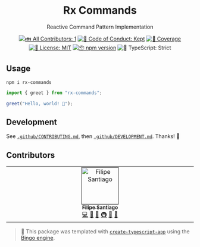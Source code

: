 <h1 align="center">Rx Commands</h1>

<p align="center">Reactive Command Pattern Implementation</p>

<p align="center">
	<!-- prettier-ignore-start -->
	<!-- ALL-CONTRIBUTORS-BADGE:START - Do not remove or modify this section -->
	<a href="#contributors" target="_blank"><img alt="👪 All Contributors: 1" src="https://img.shields.io/badge/%F0%9F%91%AA_all_contributors-1-21bb42.svg" /></a>
<!-- ALL-CONTRIBUTORS-BADGE:END -->
	<!-- prettier-ignore-end -->
	<a href="https://github.com/feelsantiago/rx-commands/blob/main/.github/CODE_OF_CONDUCT.md" target="_blank"><img alt="🤝 Code of Conduct: Kept" src="https://img.shields.io/badge/%F0%9F%A4%9D_code_of_conduct-kept-21bb42" /></a>
	<a href="https://codecov.io/gh/feelsantiago/rx-commands" target="_blank"><img alt="🧪 Coverage" src="https://img.shields.io/codecov/c/github/feelsantiago/rx-commands?label=%F0%9F%A7%AA%20coverage" /></a>
	<a href="https://github.com/feelsantiago/rx-commands/blob/main/LICENSE.md" target="_blank"><img alt="📝 License: MIT" src="https://img.shields.io/badge/%F0%9F%93%9D_license-MIT-21bb42.svg" /></a>
	<a href="http://npmjs.com/package/rx-commands" target="_blank"><img alt="📦 npm version" src="https://img.shields.io/npm/v/rx-commands?color=21bb42&label=%F0%9F%93%A6%20npm" /></a>
	<img alt="💪 TypeScript: Strict" src="https://img.shields.io/badge/%F0%9F%92%AA_typescript-strict-21bb42.svg" />
</p>

## Usage

```shell
npm i rx-commands
```

```ts
import { greet } from "rx-commands";

greet("Hello, world! 💖");
```

## Development

See [`.github/CONTRIBUTING.md`](./.github/CONTRIBUTING.md), then [`.github/DEVELOPMENT.md`](./.github/DEVELOPMENT.md).
Thanks! 💖

## Contributors

<!-- spellchecker: disable -->
<!-- ALL-CONTRIBUTORS-LIST:START - Do not remove or modify this section -->
<!-- prettier-ignore-start -->
<!-- markdownlint-disable -->
<table>
  <tbody>
    <tr>
      <td align="center" valign="top" width="14.28%"><a href=""><img src="https://avatars.githubusercontent.com/u/18483175?v=4?s=100" width="100px;" alt="Filipe Santiago"/><br /><sub><b>Filipe Santiago</b></sub></a><br /><a href="https://github.com/JoshuaKGoldberg/create-typescript-app/commits?author=feelsantiago" title="Code">💻</a>  <a href="https://github.com/JoshuaKGoldberg/create-typescript-app/commits?author=feelsantiago" title="Documentation">📖</a> <a href="#ideas-feelsantiago" title="Ideas, Planning, & Feedback">🤔</a> <a href="#infra-feelsantiago" title="Infrastructure (Hosting, Build-Tools, etc)">🚇</a> <a href="#maintenance-feelsantiago" title="Maintenance">🚧</a>  <a href="#tool-feelsantiago" title="Tools">🔧</a></td>
    </tr>
  </tbody>
</table>

<!-- markdownlint-restore -->
<!-- prettier-ignore-end -->

<!-- ALL-CONTRIBUTORS-LIST:END -->
<!-- spellchecker: enable -->

<!-- You can remove this notice if you don't want it 🙂 no worries! -->

> 💝 This package was templated with [`create-typescript-app`](https://github.com/JoshuaKGoldberg/create-typescript-app) using the [Bingo engine](https://create.bingo).
